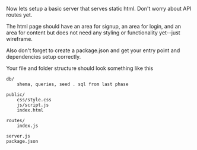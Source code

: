 Now lets setup a basic server that serves static html.  Don't worry about API routes yet.

The html page should have an area for signup, an area for login, and an area for content but does not need any styling or functionality yet--just wireframe.

Also don't forget to create a package.json and get your entry point and dependencies setup correctly.

Your file and folder structure should look something like this
```
db/
    shema, queries, seed . sql from last phase

public/
    css/style.css
    js/script.js
    index.html

routes/
    index.js

server.js
package.json

```